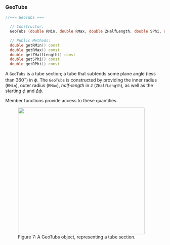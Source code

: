 

### GeoTubs

```cpp
//=== GeoTubs ===

  // Constructor:
  GeoTubs (double RMin, double RMax, double ZHalfLength, double SPhi, double DPhi)

  // Public Methods:
  double getRMin() const
  double getRMax() const
  double getZHalfLength() const
  double getSPhi() const
  double getDPhi() const
```

A `GeoTubs` is a tube section; a tube that subtends some plane angle (less than $360^\circ$) in $\phi$.  The `GeoTubs` is constructed by providing the inner radius (`RMin`), outer radius (`RMax`), *half-length* in $z$ (`ZHalfLength`), as well as the starting $\phi$ and $\Delta \phi$.  

Member functions provide access to these quantities.

<figure>
  <img src="/kernel/reference/RCBase/GeoShape/GeoTubs.png" width="400" />
  <figcaption>Figure 7: A GeoTubs object, representing a tube section.</figcaption>
</figure>

